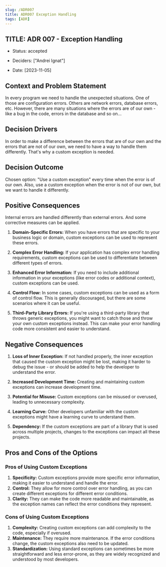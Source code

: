 ```yaml
---
slug: /ADR007
title: ADR007 Exception Handling
tags: [ADR]
--- 
```


## TITLE: ADR 007 - Exception Handling

* Status: accepted 

* Deciders: ["Andrei Ignat"]

* Date: [2023-11-05]

## Context and Problem Statement

In every program we need to handle the unexpected situations. One of those are configuration errors.
Others are network errors, database errors, etc. However, there are many situations where the errors are of our own - like a bug in the code, errors in the database and so on...

## Decision Drivers

In order to make a difference between the errors that are of our own and the errors that are not of our own, we need to have a way to handle them differently. That's why a custom exception is needed.

## Decision Outcome

Chosen option: "Use a custom exception" every time when the error is of our own. Also, use a custom exception when the error is not of our own, but we want to handle it differently. 

## Positive Consequences

Internal errors are handled differently than external errors. And some corrective measures can be applied.
1. **Domain-Specific Errors:** When you have errors that are specific to your business logic or domain, custom exceptions can be used to represent these errors.

2. **Complex Error Handling:** If your application has complex error handling requirements, custom exceptions can be used to differentiate between different types of errors.

3. **Enhanced Error Information:** If you need to include additional information in your exceptions (like error codes or additional context), custom exceptions can be used.

4. **Control Flow:** In some cases, custom exceptions can be used as a form of control flow. This is generally discouraged, but there are some scenarios where it can be useful.

5. **Third-Party Library Errors:** If you're using a third-party library that throws generic exceptions, you might want to catch those and throw your own custom exceptions instead. This can make your error handling code more consistent and easier to understand.

## Negative Consequences

1. **Loss of Inner Exception:** If not handled properly, the inner exception that caused the custom exception might be lost, making it harder to debug the issue - or should be added to help the developer to understand the error.

2. **Increased Development Time:** Creating and maintaining custom exceptions can increase development time.

3. **Potential for Misuse:** Custom exceptions can be misused or overused, leading to unnecessary complexity.

4. **Learning Curve:** Other developers unfamiliar with the custom exceptions might have a learning curve to understand them.

5. **Dependency:** If the custom exceptions are part of a library that is used across multiple projects, changes to the exceptions can impact all these projects.



## Pros and Cons of the Options

### Pros of Using Custom Exceptions

1. **Specificity:** Custom exceptions provide more specific error information, making it easier to understand and handle the error.
2. **Control:** They allow for more control over error handling, as you can create different exceptions for different error conditions.
3. **Clarity:** They can make the code more readable and maintainable, as the exception names can reflect the error conditions they represent.

### Cons of Using Custom Exceptions

1. **Complexity:** Creating custom exceptions can add complexity to the code, especially if overused.
2. **Maintenance:** They require more maintenance. If the error conditions change, the custom exceptions also need to be updated.
3. **Standardization:** Using standard exceptions can sometimes be more straightforward and less error-prone, as they are widely recognized and understood by most developers.

